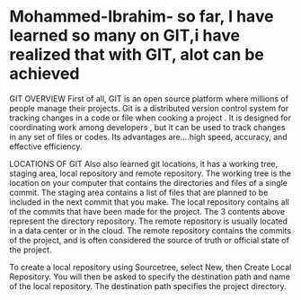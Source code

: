 # Mohammed-Ibrahim- so far, I have learned so many on GIT,i have realized that with GIT, alot can be achieved 
GIT OVERVIEW
First of all, GIT is an open source platform where millions of people manage their projects. 
Git is a distributed version control system for tracking changes in a code or file when cooking a project .
It is designed for coordinating work among developers , 
but it can be used to track changes in any set of files or codes.
Its advantages are....high speed, accuracy, and effective efficiency. 

LOCATIONS OF GIT
Also also learned git locations, it has a working tree, staging area, local repository and remote repository. 
The working tree is the location on your computer that contains the directories and files of a single commit.
The staging area contains a list of files that are planned to be included in the next commit that you make. 
The local repository contains all of the commits that have been made for the project. 
The 3 contents above represent the directory repository. 
The remote repository is usually located in a data center or in the cloud.
The remote repository contains the commits of the project, and is often considered the source of truth or official state of the project.



To create a local repository using Sourcetree, 
select New, then Create Local Repository. 
You will then be asked to specify the destination path and name of the local repository. 
The destination path specifies the project directory.

